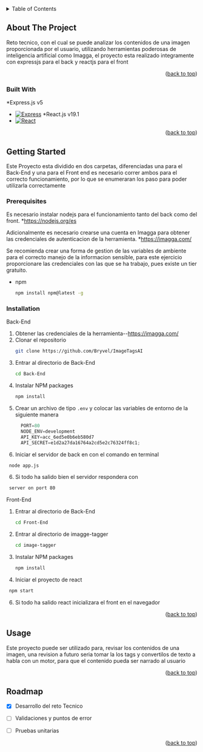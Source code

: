 <!-- Improved compatibility of back to top link: See: https://github.com/othneildrew/Best-README-Template/pull/73 -->
<a id="readme-top"></a>


<!-- TABLE OF CONTENTS -->
<details>
  <summary>Table of Contents</summary>
  <ol>
    <li>
      <a href="#about-the-project">Sobre el proyecto</a>
      <ul>
        <li><a href="#built-with">Desarrollado con</a></li>
      </ul>
    </li>
    <li>
      <a href="#getting-started">Iniciando</a>
      <ul>
        <li><a href="#prerequisites">Prerequisitos</a></li>
        <li><a href="#installation">Instalacion</a></li>
      </ul>
    </li>
    <li><a href="#usage">Usos</a></li>
    <li><a href="#roadmap">RoadMap</a></li>
  </ol>
</details>



<!-- ABOUT THE PROJECT -->
## About The Project

Reto tecnico, con el cual se puede analizar los contenidos de una imagen proporcionada por el usuario, utilizando herramientas poderosas de inteligencia artificial como Imagga, el proyecto esta realizado integramente con expressjs para el back y reactjs para el front

<p align="right">(<a href="#readme-top">back to top</a>)</p>


### Built With
*Express.js v5
* [![Express][Express.js]][Express-url]
*React.js v19.1
* [![React][React.js]][React-url]


<p align="right">(<a href="#readme-top">back to top</a>)</p>

<!-- GETTING STARTED -->
## Getting Started

Este Proyecto esta dividido en dos carpetas, diferenciadas una para el Back-End y una para el Front end es necesario correr ambos para el correcto funcionamiento, por lo que se enumeraran los paso para poder utilizarla correctamente

### Prerequisites

Es necesario instalar nodejs para el funcionamiento tanto del back como del front.
*https://nodejs.org/es

Adicionalmente es necesario crearse una cuenta en Imagga para obtener las credenciales de autenticacion de la herramienta.
*https://imagga.com/

Se recomienda crear una forma de gestion de las variables de ambiente para el correcto manejo de la informacion sensible, para este ejercicio proporcionare las credenciales con las que se ha trabajo, pues existe un tier gratuito.

* npm
  ```sh
  npm install npm@latest -g
  ```

### Installation
Back-End
1. Obtener las credenciales de la herramienta--https://imagga.com/
2. Clonar el repositorio
   ```sh
   git clone https://github.com/Bryvel/ImageTagsAI
   ```
3. Entrar al directorio de Back-End
   ```sh
   cd Back-End
   ```
4. Instalar NPM packages
   ```sh
   npm install
   ```
5. Crear un archivo de tipo `.env` y colocar las variables de entorno de la siguiente manera
   ```js
     PORT=80
     NODE_ENV=development
     API_KEY=acc_6ed5e0b6eb580d7
     API_SECRET=e1d2a27da16764a2cd5e2c76324ff8c1;
   ```
6. Iniciar el servidor de back en con el comando en terminal
  ```sh
   node app.js
   ```
6. Si todo ha salido bien el servidor respondera con
  ```sh
   server on port 80
   ```

Front-End
1. Entrar al directorio de Back-End
   ```sh
   cd Front-End
   ```
2. Entrar al directorio de imagge-tagger
   ```sh
   cd image-tagger
   ```
4. Instalar NPM packages
   ```sh
   npm install
   ```
5. Iniciar el proyecto de react 
  ```sh
   npm start
   ```
6. Si todo ha salido react inicializara el front en el navegador

   
<p align="right">(<a href="#readme-top">back to top</a>)</p>



<!-- USAGE EXAMPLES -->
## Usage

Este proyecto puede ser utilizado para, revisar los contenidos de una imagen, una revision a futuro seria tomar la los tags y convertilos de texto a habla con un motor, para que el contenido pueda ser narrado al usuario


<p align="right">(<a href="#readme-top">back to top</a>)</p>


<!-- ROADMAP -->
## Roadmap

- [x] Desarrollo del reto Tecnico
- [ ] Validaciones y puntos de error
- [ ] Pruebas unitarias
  

<p align="right">(<a href="#readme-top">back to top</a>)</p>


<!-- Shields.io badges. You can a comprehensive list with many more badges at: https://github.com/inttter/md-badges -->
[Next.js]: https://img.shields.io/badge/next.js-000000?style=for-the-badge&logo=nextdotjs&logoColor=white
[Next-url]: https://nextjs.org/
[React.js]: https://img.shields.io/badge/React-20232A?style=for-the-badge&logo=react&logoColor=61DAFB
[React-url]: https://reactjs.org/
[Vue.js]: https://img.shields.io/badge/Vue.js-35495E?style=for-the-badge&logo=vuedotjs&logoColor=4FC08D
[Vue-url]: https://vuejs.org/
[Angular.io]: https://img.shields.io/badge/Angular-DD0031?style=for-the-badge&logo=angular&logoColor=white
[Angular-url]: https://angular.io/
[Svelte.dev]: https://img.shields.io/badge/Svelte-4A4A55?style=for-the-badge&logo=svelte&logoColor=FF3E00
[Svelte-url]: https://svelte.dev/
[Laravel.com]: https://img.shields.io/badge/Laravel-FF2D20?style=for-the-badge&logo=laravel&logoColor=white
[Laravel-url]: https://laravel.com
[Bootstrap.com]: https://img.shields.io/badge/Bootstrap-563D7C?style=for-the-badge&logo=bootstrap&logoColor=white
[Bootstrap-url]: https://getbootstrap.com
[JQuery.com]: https://img.shields.io/badge/jQuery-0769AD?style=for-the-badge&logo=jquery&logoColor=white
[JQuery-url]: https://jquery.com 
[Express.js]:https://img.shields.io/badge/express.js-000000?style=for-the-badge&logo=express&logoColor=white
[Express-url]:https://expressjs.com/
